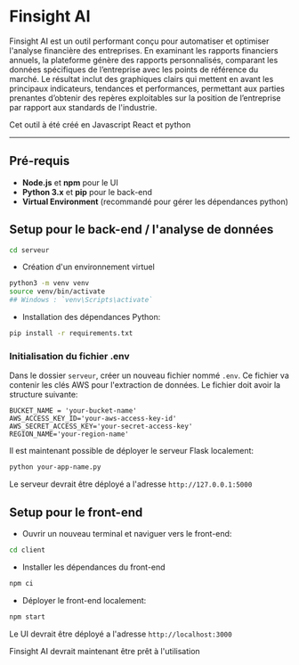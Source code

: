 # Finsight AI

Finsight AI est un outil performant conçu pour automatiser et optimiser l'analyse financière des entreprises. En examinant les rapports financiers annuels, la plateforme génère des rapports personnalisés, comparant les données spécifiques de l’entreprise avec les points de référence du marché. Le résultat inclut des graphiques clairs qui mettent en avant les principaux indicateurs, tendances et performances, permettant aux parties prenantes d’obtenir des repères exploitables sur la position de l’entreprise par rapport aux standards de l'industrie.

Cet outil à été créé en Javascript React et python

---

## Pré-requis

- **Node.js** et **npm** pour le UI
- **Python 3.x** et **pip** pour le back-end
- **Virtual Environment** (recommandé pour gérer les dépendances python)


## Setup pour le back-end / l'analyse de données

```bash
cd serveur
```
- Création d'un environnement virtuel
```bash
python3 -m venv venv
source venv/bin/activate
## Windows : `venv\Scripts\activate`
```
- Installation des dépendances Python:
```bash
pip install -r requirements.txt
```

### Initialisation du fichier .env

Dans le dossier `serveur`, créer un nouveau fichier nommé `.env`. Ce fichier va contenir les clés AWS pour l'extraction de données.
Le fichier doit avoir la structure suivante:
```plaintext
BUCKET_NAME = 'your-bucket-name'
AWS_ACCESS_KEY_ID='your-aws-access-key-id'
AWS_SECRET_ACCESS_KEY='your-secret-access-key'
REGION_NAME='your-region-name'
```

Il est maintenant possible de déployer le serveur Flask localement:
```bash
python your-app-name.py
```
Le serveur devrait être déployé a l'adresse `http://127.0.0.1:5000`

## Setup pour le front-end

- Ouvrir un nouveau terminal et naviguer vers le front-end:
```bash
cd client
```

- Installer les dépendances du front-end
```bash
npm ci
```

- Déployer le front-end localement:
```bash
npm start
```
Le UI devrait être déployé a l'adresse `http://localhost:3000`

Finsight AI devrait maintenant être prêt à l'utilisation